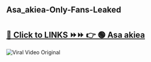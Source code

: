 
 ## Asa_akiea-Only-Fans-Leaked

# <h2><a href="https://clipsfans.com/Asa_akiea&ref=git">🔗 Click to LINKS ⏩⏩ 👉 🟢 Asa akiea </a></h2>

<a href="https://clipsfans.com/Asa_akiea&ref=git" rel="nofollow" data-target="animated-image.originalLink"><img src="https://i.ibb.co.com/xMMVF88/686577567.gif" alt="Viral Video Original" style="max-width: 100%; display: inline-block;" data-target="animated-image.originalImage"></a>
